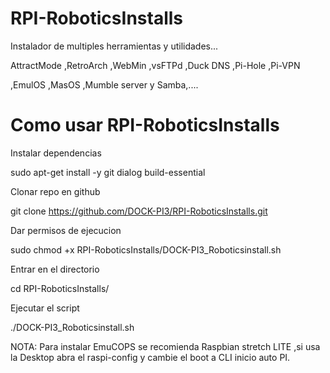 # RPI-RoboticsInstalls
 Instalador de multiples herramientas y utilidades...

 AttractMode ,RetroArch ,WebMin ,vsFTPd ,Duck DNS ,Pi-Hole ,Pi-VPN
 
 ,EmulOS ,MasOS ,Mumble server y Samba,....
 
 # Como usar RPI-RoboticsInstalls
 Instalar dependencias
 
 sudo apt-get install -y git dialog build-essential
 
 
 Clonar repo en github
 
 git clone https://github.com/DOCK-PI3/RPI-RoboticsInstalls.git
 
 
 Dar permisos de ejecucion
 
 sudo chmod +x RPI-RoboticsInstalls/DOCK-PI3_Roboticsinstall.sh
 
 
 Entrar en el directorio
 
 cd RPI-RoboticsInstalls/
 
 
 Ejecutar el script
 
 ./DOCK-PI3_Roboticsinstall.sh
 
 
 
 NOTA: Para instalar EmuCOPS se recomienda Raspbian stretch LITE ,si usa la Desktop abra el raspi-config y cambie el boot a CLI inicio auto PI.
